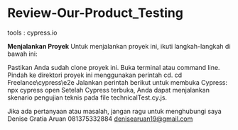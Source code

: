 # Review-Our-Product_Testing
tools : cypress.io

**Menjalankan Proyek**
Untuk menjalankan proyek ini, ikuti langkah-langkah di bawah ini:

Pastikan Anda sudah clone proyek ini.
Buka terminal atau command line.
Pindah ke direktori proyek ini menggunakan perintah cd.
cd Freelance\cypress\e2e
Jalankan perintah berikut untuk membuka Cypress:
npx cypress open
Setelah Cypress terbuka, Anda dapat menjalankan skenario pengujian teknis pada file technicalTest.cy.js.

Jika ada pertanyaan atau masalah, jangan ragu untuk menghubungi saya
Denise Gratia Aruan
081375332884
denisearuan19@gmail.com

